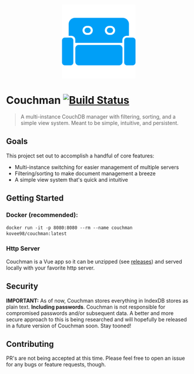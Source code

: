 <p align="center"><img src="https://github.com/Kovee98/couchman/blob/develop/src/assets/logo-500x500.png" width="200" /></p>

# Couchman [![Build Status](https://travis-ci.com/Kovee98/couchman.svg?branch=develop)](https://travis-ci.com/Kovee98/couchman)
> A multi-instance CouchDB manager with filtering, sorting, and a simple view system. Meant to be simple, intuitive, and persistent.

## Goals
This project set out to accomplish a handful of core features:
- Multi-instance switching for easier management of multiple servers
- Filtering/sorting to make document management a breeze
- A simple view system that's quick and intuitive

## Getting Started
### Docker (recommended):
```
docker run -it -p 8080:8080 --rm --name couchman kovee98/couchman:latest
```

### Http Server
Couchman is a Vue app so it can be unzipped (see [releases](https://github.com/Kovee98/couchman/releases)) and served locally with your favorite http server.

## Security
**IMPORTANT:** As of now, Couchman stores everything in IndexDB stores as plain text. **Including passwords**. Couchman is not responsible for compromised passwords and/or subsequent data. A better and more secure approach to this is being researched and will hopefully be released in a future version of Couchman soon. Stay tooned!

## Contributing
PR's are not being accepted at this time. Please feel free to open an issue for any bugs or feature requests, though.
